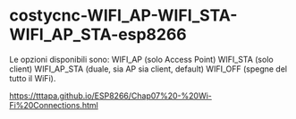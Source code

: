 # costycnc-WIFI_AP-WIFI_STA-WIFI_AP_STA-esp8266

Le opzioni disponibili sono:
WIFI_AP (solo Access Point)
WIFI_STA  (solo client)
WIFI_AP_STA (duale, sia AP sia client, default)
WIFI_OFF (spegne del tutto il WiFi).

https://tttapa.github.io/ESP8266/Chap07%20-%20Wi-Fi%20Connections.html

 
